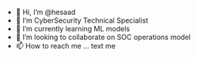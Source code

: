 - 👋 Hi, I’m @hesaad
- 👀 I’m CyberSecurity Technical Specialist
- 🌱 I’m currently learning ML models
- 💞️ I’m looking to collaborate on SOC operations model
- 📫 How to reach me ... text me

<!---
hesaad/hesaad is a ✨ special ✨ repository because its `README.md` (this file) appears on your GitHub profile.
You can click the Preview link to take a look at your changes.
--->
